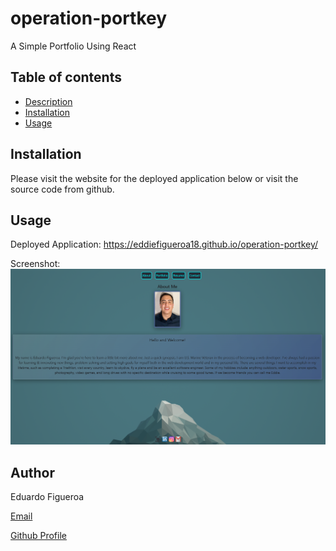 # operation-portkey
A Simple Portfolio Using React

## Table of contents
- [Description](#description)
- [Installation](#installation)
- [Usage](#usage)


## Installation
Please visit the website for the deployed application below or visit the source code from github. 

## Usage 
Deployed Application:  https://eddiefigueroa18.github.io/operation-portkey/

Screenshot:
![](./src/assets/web-scrn.png)







## Author 
Eduardo Figueroa

[Email](eddiefigueroa18@gmail.com)

[Github Profile](https://github.com/eddiefigueroa18)
